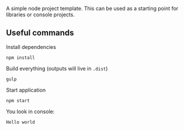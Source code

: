 A simple node project template. This can be used as a starting point for
libraries or console projects.

## Useful commands

Install dependencies

	npm install

Build everything (outputs will live in `.dist`)

	gulp

Start application

	npm start

You look in console:

	Hello world